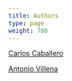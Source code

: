 ```yaml
---
title: Authors
type: page
weight: 700
---
```


[Carlos Caballero](hhttps://github.com/caballerog)

[Antonio Villena](https://github.com/xxxtonixxx)
